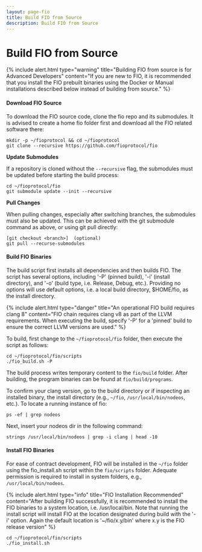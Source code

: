 ```yaml
---
layout: page-fio
title: Build FIO from Source
description: Build FIO from Source
---
```


# Build FIO from Source

{% include alert.html type="warning" title="Building FIO from source is for Advanced Developers" content="If you are new to FIO, it is recommended that you install the FIO prebuilt binaries using the Docker or Manual installations described below instead of building from source." %}

#### Download FIO Source

To download the FIO source code, clone the fio repo and its submodules. It is advised to create a home fio folder first and download all the FIO related software there:

```shell
mkdir -p ~/fioprotocol && cd ~/fioprotocol
git clone --recursive https://github.com/fioprotocol/fio
```

**Update Submodules**

If a repository is cloned without the `--recursive` flag, the submodules must be updated before starting the build process:

```shell
cd ~/fioprotocol/fio
git submodule update --init --recursive
```

**Pull Changes**

When pulling changes, especially after switching branches, the submodules must also be updated. This can be achieved with the git submodule command as above, or using git pull directly:

```shell
[git checkout <branch>]  (optional)
git pull --recurse-submodules
```

#### Build FIO Binaries

The build script first installs all dependencies and then builds FIO. The script has several options, including '-P' (pinned build), '-i' (install directory), and '-o' (build type, i.e. Release, Debug, etc.). Providing no options will use default options, i.e. a local build directory, $HOME/fio, as the install directory.

{% include alert.html type="danger" title="An operational FIO build requires clang 8" content="FIO chain requires clang v8 as part of the LLVM requirements. When executing the build, specify '-P' for a 'pinned' build to ensure the correct LLVM versions are used." %}

To build, first change to the `~/fioprotocol/fio` folder, then execute the script as follows:

```shell
cd ~/fioprotocol/fio/scripts
./fio_build.sh -P
```

The build process writes temporary content to the `fio/build` folder. After building, the program binaries can be found at `fio/build/programs`.

To confirm your clang version, go to the build directory or if inspecting an installed binary, the install directory (e.g., `~/fio`, `/usr/local/bin/nodeos`, etc.). To locate a running instance of fio: 

```shell
ps -ef | grep nodeos
```

Next, insert your nodeos dir in the following command:

```shell
strings /usr/local/bin/nodeos | grep -i clang | head -10
```

#### Install FIO Binaries

For ease of contract development, FIO will be installed in the `~/fio` folder using the fio_install.sh script within the `fio/scripts` folder. Adequate permission is required to install in system folders, e.g., `/usr/local/bin/nodeos`.

{% include alert.html type="info" title="FIO Installation Recommended" content="After building FIO successfully, it is recommended to install the FIO binaries to a system location, i.e. /usr/local/bin. Note that running the install script will install FIO at the location designated during build with the '-i' option. Again the default location is '~/fio/x.y/bin' where x.y is the FIO release version" %}

```shell
cd ~/fioprotocol/fio/scripts
./fio_install.sh
```
